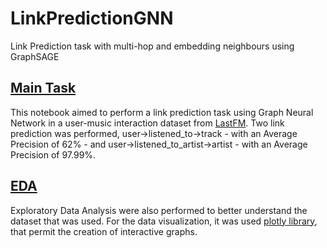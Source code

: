 # LinkPredictionGNN
Link Prediction task with multi-hop and embedding neighbours using GraphSAGE

## [Main Task](https://github.com/fabiohsst/LinkPredictionGNN/blob/main/link_prediction_heterogeneous_graph.ipynb)
This notebook aimed to perform a link prediction task using Graph Neural Network in a user-music interaction dataset from [LastFM](http://ocelma.net/MusicRecommendationDataset/lastfm-1K.html). Two link prediction was performed, user->listened_to->track - with an Average Precision of 62% - and user->listened_to_artist->artist - with an Average Precision of 97.99%.

## [EDA](https://github.com/fabiohsst/LinkPredictionGNN/blob/main/lastfm_dataset_EDA.ipynb) 
Exploratory Data Analysis were also performed to better understand the dataset that was used. For the data visualization, it was used [plotly library](https://plotly.com/python/), that permit the creation of interactive graphs. 
